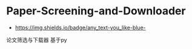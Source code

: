 # Paper-Screening-and-Downloader

 - https://img.shields.io/badge/any_text-you_like-blue-


论文筛选与下载器 基于py
